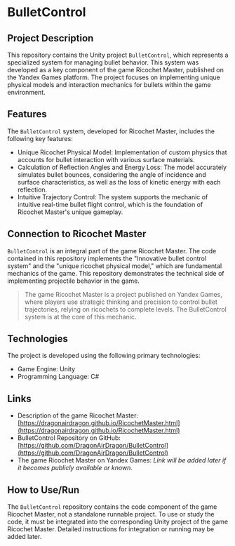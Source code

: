 # BulletControl

## Project Description

This repository contains the Unity project `BulletControl`, which represents a specialized system for managing bullet behavior. This system was developed as a key component of the game Ricochet Master, published on the Yandex Games platform. The project focuses on implementing unique physical models and interaction mechanics for bullets within the game environment.

## Features

The `BulletControl` system, developed for Ricochet Master, includes the following key features:

-   Unique Ricochet Physical Model: Implementation of custom physics that accounts for bullet interaction with various surface materials.
-   Calculation of Reflection Angles and Energy Loss: The model accurately simulates bullet bounces, considering the angle of incidence and surface characteristics, as well as the loss of kinetic energy with each reflection.
-   Intuitive Trajectory Control: The system supports the mechanic of intuitive real-time bullet flight control, which is the foundation of Ricochet Master's unique gameplay.

## Connection to Ricochet Master

`BulletControl` is an integral part of the game Ricochet Master. The code contained in this repository implements the "Innovative bullet control system" and the "unique ricochet physical model," which are fundamental mechanics of the game. This repository demonstrates the technical side of implementing projectile behavior in the game.

> The game Ricochet Master is a project published on Yandex Games, where players use strategic thinking and precision to control bullet trajectories, relying on ricochets to complete levels. The BulletControl system is at the core of this mechanic.

## Technologies

The project is developed using the following primary technologies:

-   Game Engine: Unity
-   Programming Language: C#

## Links

-   Description of the game Ricochet Master: [https://dragonairdragon.github.io/RicochetMaster.html](https://dragonairdragon.github.io/RicochetMaster.html)
-   BulletControl Repository on GitHub: [https://github.com/DragonAirDragon/BulletControl](https://github.com/DragonAirDragon/BulletControl)
-   The game Ricochet Master on Yandex Games: *Link will be added later if it becomes publicly available or known.*

## How to Use/Run

The `BulletControl` repository contains the code component of the game Ricochet Master, not a standalone runnable project. To use or study the code, it must be integrated into the corresponding Unity project of the game Ricochet Master. Detailed instructions for integration or running may be added later.
